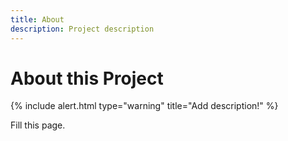 ```yaml
---
title: About
description: Project description
---
```


# About this Project

{% include alert.html type="warning" title="Add description!" %}

Fill this page.